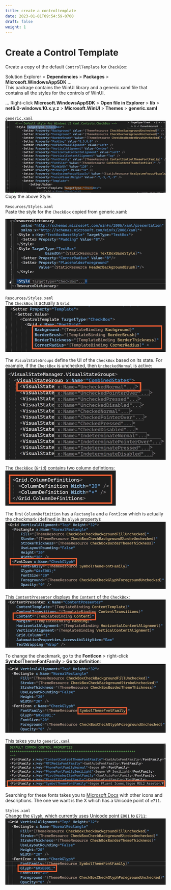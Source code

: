 ```yaml
---
title: create a controltemplate
date: 2023-01-01T09:54:59-0700
draft: false
weight: 1
---
```

# Create a Control Template
Create a copy of the default `ControlTemplate` for `CheckBox`:  

Solution Explorer > **Dependencies** > **Packages** > **Microsoft.WindowsAppSDK** …  
This package contains the WinUI library and a generic.xaml file that contains all the styles for the controls of WinUI.  

… Right-click **Microsoft.WindowsAppSDK** > **Open file in Explorer** > **lib** > **net6.0-windows.10.x.y.z** > **Microsoft.WinUI** > **Themes** > **generic.xaml**  

`generic.xaml`  
![](./XAML_Control-Templates_Create-a-ControlTemplate-image1.png)
Copy the above Style.  

`Resources/Styles.xaml`  
Paste the style for the `CheckBox` copied from generic.xaml:

![](./XAML_Control-Templates_Create-a-ControlTemplate-image2.png)

`Resources/Styles.xaml`  
The `CheckBox` is actually a `Grid`:  
![](./XAML_Control-Templates_Create-a-ControlTemplate-image3.png)

The `VisualStateGroups` define the UI of the `CheckBox` based on its state. For example, if the `CheckBox` is unchecked, then `UncheckedNormal` is active:  
![](./XAML_Control-Templates_Create-a-ControlTemplate-image4.png)

The `CheckBox` (`Grid`) contains two column defintions:  
![](./XAML_Control-Templates_Create-a-ControlTemplate-image5.png)

The first `ColumnDefinition` has a `Rectangle` and a `FontIcon` which is actually the checkmark (defined in its `Glyph` property):  
![](./XAML_Control-Templates_Create-a-ControlTemplate-image6.png)

This `ContentPresenter` displays the `Content` of the `CheckBox`:  
![](./XAML_Control-Templates_Create-a-ControlTemplate-image7.png)

To change the checkmark, go to the **FontIcon** > right-click **SymbolThemeFontFamily** > **Go to definition**:  
![](./XAML_Control-Templates_Create-a-ControlTemplate-image8.png)

This takes you to `generic.xaml`  
![](./XAML_Control-Templates_Create-a-ControlTemplate-image9.png)

Searching for these fonts takes you to [Microsoft Docs](https://docs.microsoft.com/en-us/windows/apps/design/style/segoe-fluent-icons-font) with other icons and descriptions. The one we want is the X which has a Unicode point of `e711`.

`Styles.xaml`  
Change the `Glyph`, which currently uses Unicode point `E001` to `E711`:
![](./XAML_Control-Templates_Create-a-ControlTemplate-image10.png)





